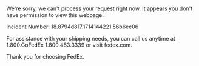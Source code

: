  	


 	

We're sorry, we can't process your request right now. It appears you don't have permission to view this webpage.


Incident Number: 18.8794d817.1714144221.56b6ec06





For assistance with your shipping needs, you can call us anytime at 1.800.GoFedEx 1.800.463.3339 or visit fedex.com.




Thank you for choosing FedEx.